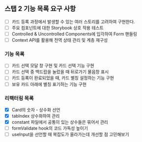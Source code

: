 ## 스탭 2 기능 목록 요구 사항

- [ ] 카드 등록 과정에서 발생할 수 있는 여러 스토리를 고려하여 구현한다.
- [ ] 주요 컴포넌트에 대한 Storybook 상호 작용 테스트
- [ ] Controlled & Uncontrolled Components에 입각하여 Form 핸들링
- [ ] Context API를 활용해 전역 상태 관리 및 계층 재구성

### 기능 목록

- [ ] 카드 선택 모달 창 구현 및 카드 선택 기능 구현
- [ ] 카드 선택 중 백드랍을 눌렀을 때 뒤로가기 물음창 표시
- [ ] 카드 등록이 완료되었을 때, 카드 별칭 설정하는 기능 구현
- [ ] 보유 카드 아래에 별칭 표기하는 기능 구현

### 리팩터링 목록

- [x] Card의 숫자 - 상수화 선언
- [x] tabIndex 상수화하여 관리
- [x] constant 파일에서 공통이 있는 상수들은 묶어서 관리
- [ ] formValidate hook의 코드 가독성 높이기
- [ ] useInput을 선언할 때 복잡도가 올라가는데 개선할 점 고민해보기

<!--
- [ ] 404 페이지 신경쓰기
- [ ] 네트워크 환경 고려하여 online, offline에 따라 이벤트 설정하기
-->
